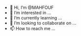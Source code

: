- 👋 Hi, I’m @MAHFOUF
- 👀 I’m interested in ...
- 🌱 I’m currently learning ...
- 💞️ I’m looking to collaborate on ...
- 📫 How to reach me ...

<!---
MAHFOUF/MAHFOUF is a ✨ special ✨ repository because its `README.md` (this file) appears on your GitHub profile.
You can click the Preview link to take a look at your changes.
--->
